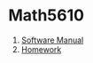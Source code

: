# Math5610

1. [Software Manual](https://lsdroubay.github.io/math5610/softwaremanual/softwaremanual)
2. [Homework](https://lsdroubay.github.io/math5610/homework)
